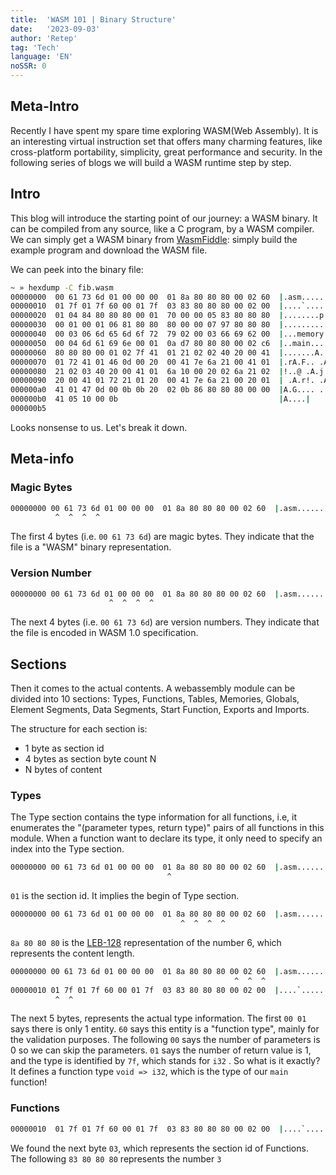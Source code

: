 ```yaml
---
title:  'WASM 101 | Binary Structure'
date:   '2023-09-03'
author: 'Retep' 
tag: 'Tech'
language: 'EN'
noSSR: 0
---
```



## Meta-Intro

Recently I have spent my spare time exploring WASM(Web Assembly). It is an interesting virtual instruction set that offers many charming features, like cross-platform portability, simplicity, great performance and security. In the following series of blogs we will build a WASM runtime step by step.

## Intro
This blog will introduce the starting point of our journey: a WASM binary. It can be compiled from any source, like a C program, by a WASM compiler. We can simply get a WASM binary from [WasmFiddle](https://wasdk.github.io/WasmFiddle/): simply build the example program and download the WASM file.

We can peek into the binary file:
```bash
~ » hexdump -C fib.wasm
00000000  00 61 73 6d 01 00 00 00  01 8a 80 80 80 00 02 60  |.asm...........`|
00000010  01 7f 01 7f 60 00 01 7f  03 83 80 80 80 00 02 00  |....`...........|
00000020  01 04 84 80 80 80 00 01  70 00 00 05 83 80 80 80  |........p.......|
00000030  00 01 00 01 06 81 80 80  80 00 00 07 97 80 80 80  |................|
00000040  00 03 06 6d 65 6d 6f 72  79 02 00 03 66 69 62 00  |...memory...fib.|
00000050  00 04 6d 61 69 6e 00 01  0a d7 80 80 80 00 02 c6  |..main..........|
00000060  80 80 80 00 01 02 7f 41  01 21 02 02 40 20 00 41  |.......A.!..@ .A|
00000070  01 72 41 01 46 0d 00 20  00 41 7e 6a 21 00 41 01  |.rA.F.. .A~j!.A.|
00000080  21 02 03 40 20 00 41 01  6a 10 00 20 02 6a 21 02  |!..@ .A.j.. .j!.|
00000090  20 00 41 01 72 21 01 20  00 41 7e 6a 21 00 20 01  | .A.r!. .A~j!. .|
000000a0  41 01 47 0d 00 0b 0b 20  02 0b 86 80 80 80 00 00  |A.G.... ........|
000000b0  41 05 10 00 0b                                    |A....|
000000b5

```
Looks nonsense to us. Let's break it down.

## Meta-info

### Magic Bytes
```bash
00000000 00 61 73 6d 01 00 00 00  01 8a 80 80 80 00 02 60  |.asm...........`|
          ^  ^  ^  ^
```
The first 4 bytes (i.e. `00 61 73 6d`) are magic bytes. They indicate that the file is a "WASM" binary representation.

### Version Number
```bash
00000000 00 61 73 6d 01 00 00 00  01 8a 80 80 80 00 02 60  |.asm...........`|
                      ^  ^  ^  ^
```
The next 4 bytes (i.e. `00 61 73 6d`) are version numbers. They indicate that the file is encoded in WASM 1.0 specification.

## Sections
Then it comes to the actual contents. A webassembly module can be divided into 10 sections: Types, Functions, Tables, Memories, Globals, Element Segments, Data Segments, Start Function, Exports and Imports.

The structure for each section is:
* 1 byte as section id
* 4 bytes as section byte count N
* N bytes of content

### Types
The Type section contains the type information for all functions, i.e, it enumerates the "(parameter types, return type)" pairs of all functions in this module. When a function want to declare its type, it only need to specify an index into the Type section.

```bash
00000000 00 61 73 6d 01 00 00 00  01 8a 80 80 80 00 02 60  |.asm...........`|
                                   ^
```
`01` is the section id. It implies the begin of Type section.


```bash
00000000 00 61 73 6d 01 00 00 00  01 8a 80 80 80 00 02 60  |.asm...........`|
                                      ^  ^  ^  ^
```
`8a 80 80 80` is the [LEB-128](https://en.wikipedia.org/wiki/LEB128) representation of the number 6, which represents the content length.



```bash
00000000 00 61 73 6d 01 00 00 00  01 8a 80 80 80 00 02 60  |.asm...........`|
                                                  ^  ^  ^ 
00000010 01 7f 01 7f 60 00 01 7f  03 83 80 80 80 00 02 00  |....`...........|
          ^  ^
```
The next 5 bytes, represents the actual type information. The first `00 01` says there is only 1 entity. `60` says this entity is a "function type", mainly for the validation purposes. The following `00` says the number of parameters is 0 so we can skip the parameters. `01` says the number of return value is 1, and the type is identified by `7f`, which stands for `i32` . So what is it exactly? It defines a function type `void => i32`, which is the type of our `main` function!

### Functions
```bash
00000010  01 7f 01 7f 60 00 01 7f  03 83 80 80 80 00 02 00  |....`...........|
```
We found the next byte `03`, which represents the section id of Functions. The following `83 80 80 80` represents the number `3`